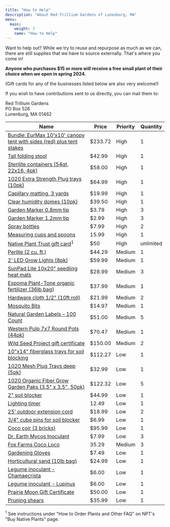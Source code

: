 ```yaml
---
title: "How to Help"
description: "About Red Trillium Gardens of Lunenburg, MA"
menu:
  main:
    weight: 3
    name: "How to Help"
---
```


Want to help out? While we try to reuse and repurpose as much as we can, there are still supplies that we have to source externally. That's where you come in! 

**Anyone who purchases $15 or more will receive a free small plant of their choice when we open in spring 2024.**

(Gift cards for any of the businesses listed below are also very welcome!)

If you wish to have contributions sent to us directly, you can mail them to:

Red Trillium Gardens<br />
PO Box 526<br />
Lunenburg, MA 01462 

| Name                                                                                                                                                                                 | Price   | Priority | Quantity  |
| ------------------------------------------------------------------------------------------------------------------------------------------------------------------------------------ | ------- | -------- | --------- |
| [Bundle: EurMax 10'x10' canopy tent with sides (red) plus tent stakes](https://www.amazon.com/Eurmax-Galvanized-Non-Rust-Camping-10pc-Pack/dp/B0CGZMFNVT)   | $233.72 | High      | 1         |
| [Tall folding stool](https://www.amazon.com/5Rcom-Folding-Plastic-Foldable-Capacity/dp/B0C65ZSQK3/)   | $42.99 | High      | 1         |
| [Sterilite containers (54qt, 22x16, 4pk)](https://www.amazon.com/Sterilite-19384304-Gasket-Aquarium-Latches/dp/B00KL7VPWO/ref=sr_1_11)                                               | $58.00  | High     | 1         |
| [1020 Extra Strength Plug trays (10pk)](https://www.bootstrapfarmer.com/collections/1020-trays-and-flats/products/extra-strength-seedling-propagation-tray?variant=21766835075)   | $64.99 | High      | 1         |
| [Capillary matting, 3 yards](https://www.gardeners.com/buy/capillary-matting/40-385.html)                                                                                            | $19.99   | High     | 1         |
| [Clear humidity domes (10pk)](https://www.greenhousemegastore.com/products/clear-humidity-dome?_pos=1&_sid=63a5ee187&_ss=r)                                                          | $39.50    | High     | 1         |
| [Garden Marker 0.8mm tip](https://www.greenhousemegastore.com/collections/accessories-for-containers/products/garden-marker-pen?variant=42701205504199)                              | $3.79   | High     | 3         |
| [Garden Marker 1.2mm tip](https://www.greenhousemegastore.com/collections/accessories-for-containers/products/garden-marker-pen?variant=42701205569735)                              | $2.99   | High     | 3         |
| [Spray bottles](https://www.hardwarestore.com/659583-sprayco-12b-7999-trigger-sprayer-32-oz-capacity-navy-red-yellow)                                                                | $7.99   | High   | 2         |
| [Measuring cups and spoons](https://www.amazon.com/Stainless-Measuring-10-Piece-Kitchen-Gadgets/dp/B091JXDLDX)                                                                       | 15.99   | High     | 1         |
| [Native Plant Trust gift card](https://www.nativeplanttrust.org/for-your-garden-2/buy-native-plants-new/)<sup>1</sup>                                                                           | $50     | High     | unlimited |
| [Perlite (2 cu. ft.)](https://www.homedepot.com/p/Vigoro-2-cu-ft-Organic-Perlite-Soil-Amendment-100521091/205655210)                                                                 | $44.29  | Medium     | 1         |
| [2' LED Grow Lights (8pk)](https://www.amazon.com/gp/product/B0B155D4LX/ref=ppx_yo_dt_b_asin_title_o03_s01?ie=UTF8&th=1)                                                           | $59.99  | Medium     | 1         |
| [SunPad Lite 10x20" seedling heat mats](https://www.bootstrapfarmer.com/collections/heat-mats-for-seed-starting/products/seedling-heat-mat)                                          | $28.99  | Medium      | 3         |
| [Espoma Plant-Tone organic fertilizer (36lb bag)](https://www.acehardware.com/departments/lawn-and-garden/gardening/plant-food/7368806?store=17715)                                  | $37.99  | Medium   | 1         |
| [Hardware cloth 1/2" (10ft roll)](https://www.hardwarestore.com/104829-origin-point-brands-112410-hardware-cloth-10-ft-l-24-in-w-1-2-x-1-2-in-mesh-galvanized)                       | $21.99  | Medium   | 2         |
| [Mosquito Bits](https://www.amazon.com/SUMMIT-CHEMICAL-117-6-30OZ-Mosquito/dp/B0001AUF8G)                                                                                            | $14.97  | Medium   | 1         |
| [Natural Garden Labels – 100 Count](https://www.johnnyseeds.com/tools-supplies/labeling-supplies/natural-garden-labels-100-count-9230.html)                                          | $51.00  | Medium   | 5         |
| [Western Pulp 7x7 Round Pots (44pk)](https://www.greenhousemegastore.com/collections/plant-pots/products/western-pulp-round-pots?variant=42793322381511)                             | $70.47  | Medium   | 1         |
| [Wild Seed Project gift certificate](https://shop.wildseedproject.net/products/wild-seed-project-gift-certificate)                                                                   | $150.00 | Medium   | 2         |
| [10"x14" fiberglass trays for soil blocking](https://www.webstaurantstore.com/cambro-1014cl676-10-x-14-steel-white-camlite-tray-case/2141014CLWST.html)                              | $112.27 | Low      | 1         |
| [1020 Mesh Plug Trays deep (5pk)](https://www.bootstrapfarmer.com/products/deep-soil-block-propagation-trays?_pos=2&_sid=a9dd47174&_ss=r&variant=44918572686)                        | $32.99  | Low      | 1         |
| [1020 Organic Fiber Grow Garden Paks (3.5" x 3.5", 50pk)](https://www.greenhousemegastore.com/collections/plant-pots/products/organic-fiber-grow-garden-paks?variant=42703414919367) | $122.32 | Low      | 5         |
| [2" soil blocker](https://www.bootstrapfarmer.com/products/ladbrooke-soil-blockers-2-mini-blocker-4-blocks-bootstrap-farmer)                                                         | $44.99  | Low      | 1         |
| [Lighting timer](https://www.hardwarestore.com/283382-prime-tni2423-lightning-timer-15-a-125-v-1875-w-2-outlet-30-min-time-setting-24-hr-cycle-white)                                | 12.49   | Low     | 1         |
| [25' outdoor extension cord](https://www.hardwarestore.com/299156-prime-ec501625-sjtw-type-extension-cord-16-awg-cable-plug-25-ft-l-13-a-125-v-orange-jacket)                        | $18.99  | Low      | 2         |
| [3/4" cube pins for soil blocker](https://www.bootstrapfarmer.com/collections/soil-blockers/products/ladbrooke-soil-blocker-insert-pins-3-4-cubic-pins-set-of-4-bootstrap-farmer)    | $6.99   | Low      | 1         |
| [Coco coir (3 bricks)](https://www.bootstrapfarmer.com/products/coco-coir-bricks?_pos=1&_sid=ca3b67061&_ss=r&variant=248582471694)                                                   | $95.99  | Low      | 1         |
| [Dr. Earth Mycos Inoculant](https://drearth.com/product/mykos-pure-mycorrhizal-inoculant/)                                                                                           | $7.99   | Low      | 3         |
| [Fox Farms Coco Loco](https://www.greenhousemegastore.com/products/foxfarm-bush-doctor-coco-loco?variant=42898628575431)                                                             | 35.29   | Medium   | 3         |
| [Gardening Gloves](https://www.hardwarestore.com/136288-boss-8438s-gloves-s)                                                                                                         | $7.49   | Low      | 1         |
| [Horticultural sand (10lb bag)](https://www.amazon.com/dp/B0CGQP4GYP/)                                                                                                               | $24.99  | Low      | 1         |
| [Legume inoculant - Chamaecrista](https://www.prairiemoon.com/inoculum-for-legumes?variant_id=31163)                                                                                 | $6.00   | Low      | 1         |
| [Legume inoculant - Lupinus](https://www.prairiemoon.com/inoculum-for-legumes?variant_id=31171)                                                                                      | $6.00   | Low      | 1         |
| [Prairie Moon Gift Certificate](https://www.prairiemoon.com/e-gift-certificate)                                                                                                      | $50.00  | Low      | 1         |
| [Pruning shears](https://www.fiskars.com/en-us/gardening-and-yard-care/products/pruning-shears/powergear2-pruner-391041-1002)                                                        | $35.99  | Low      | 1         |

<sup>1</sup> See instructions under "How to Order Plants and Other FAQ" on NPT's "Buy Native Plants" page.